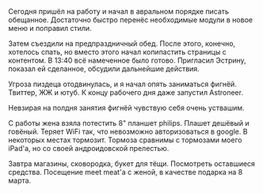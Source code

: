 Сегодня пришёл на работу и начал в авральном порядке писать обещанное. Достаточно быстро перенёс необходимые модули в новое меню и поправил стили.

Затем съездили на предпраздничный обед. После этого, конечно, хотелось спать, но вместо этого начал копипастить страницы с контентом. В 13:40 всё намеченное было готово.
Пригласил Эстрину, показал ей сделанное, обсудили дальнейшие действия.

Угроза пиздеца отодвинулась, и я начал опять заниматься фигнёй. Твиттер, ЖЖ и ютуб. К концу рабочего дня даже запустил Astroneer.

Невзирая на полдня занятия фигнёй чувствую себя очень уствашим.

С работы жена взяла потестить 8" планшет philips. Плашет дешёвый и говёный. Теряет WiFi так, что невозможно авторизоваться в google. В некоторых местах тормозит. Тормоза сравнимы с тормозами моего iPad'а, но со своей андроидовской прелестью.

Завтра магазины, сковородка, букет для тёщи. Посмотреть оставшиеся средства. Посещение meet meat'а с женой, в качестве подарка на 8 марта.
